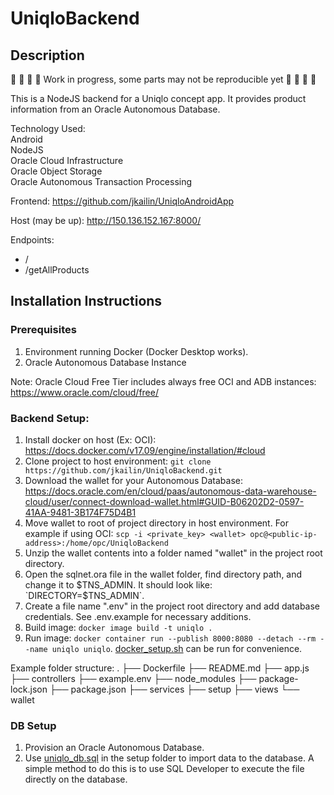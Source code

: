 # UniqloBackend
## Description
🚧 🚧 🚧 🚧 Work in progress, some parts may not be reproducible yet 🚧 🚧 🚧 🚧

This is a NodeJS backend for a Uniqlo concept app. It provides product information from an Oracle Autonomous Database.

Technology Used:\
Android\
NodeJS\
Oracle Cloud Infrastructure\
Oracle Object Storage\
Oracle Autonomous Transaction Processing

Frontend: https://github.com/jkailin/UniqloAndroidApp

Host (may be up): http://150.136.152.167:8000/

Endpoints:
- /
- /getAllProducts

## Installation Instructions

### Prerequisites
1. Environment running Docker (Docker Desktop works).
2. Oracle Autonomous Database Instance

Note: Oracle Cloud Free Tier includes always free OCI and ADB instances: https://www.oracle.com/cloud/free/

### Backend Setup:
1. Install docker on host (Ex: OCI): https://docs.docker.com/v17.09/engine/installation/#cloud
2. Clone project to host environment: `git clone https://github.com/jkailin/UniqloBackend.git`
3. Download the wallet for your Autonomous Database: https://docs.oracle.com/en/cloud/paas/autonomous-data-warehouse-cloud/user/connect-download-wallet.html#GUID-B06202D2-0597-41AA-9481-3B174F75D4B1
4. Move wallet to root of project directory in host environment. For example if using OCI: `scp -i <private_key> <wallet> opc@<public-ip-address>:/home/opc/UniqloBackend`
5. Unzip the wallet contents into a folder named "wallet" in the project root directory.
6. Open the sqlnet.ora file in the wallet folder, find directory path, and change it to $TNS_ADMIN. It should look like: `DIRECTORY=$TNS_ADMIN`.
7. Create a  file name ".env" in the project root directory and add database credentials. See .env.example for necessary additions.
8. Build image: `docker image build -t uniqlo .`
9. Run image: `docker container run --publish 8000:8080 --detach --rm --name uniqlo uniqlo`. [docker_setup.sh](setup/docker_setup.sh) can be run for convenience.

Example folder structure:
.
├── Dockerfile
├── README.md
├── app.js
├── controllers
├── example.env
├── node_modules
├── package-lock.json
├── package.json
├── services
├── setup
├── views
└── wallet

### DB Setup
1. Provision an Oracle Autonomous Database.
2. Use [uniqlo_db.sql](setup/uniqlo_db.sql) in the setup folder to import data to the database. A simple method to do this is to use SQL Developer to execute the file directly on the database.